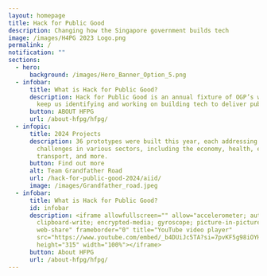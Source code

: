 ```yaml
---
layout: homepage
title: Hack for Public Good
description: Changing how the Singapore government builds tech
image: /images/H4PG 2023 Logo.png
permalink: /
notification: ""
sections:
  - hero:
      background: /images/Hero_Banner_Option_5.png
  - infobar:
      title: What is Hack for Public Good?
      description: Hack for Public Good is an annual fixture of OGP’s way of work to
        keep us identifying and working on building tech to deliver public good.
      button: ABOUT HFPG
      url: /about-hfpg/hfpg/
  - infopic:
      title: 2024 Projects
      description: 36 prototypes were built this year, each addressing critical
        challenges in various sectors, including the economy, health, education,
        transport, and more.
      button: Find out more
      alt: Team Grandfather Road
      url: /hack-for-public-good-2024/aiid/
      image: /images/Grandfather_road.jpeg
  - infobar:
      title: What is Hack for Public Good?
      id: infobar
      description: <iframe allowfullscreen="" allow="accelerometer; autoplay;
        clipboard-write; encrypted-media; gyroscope; picture-in-picture;
        web-share" frameborder="0" title="YouTube video player"
        src="https://www.youtube.com/embed/_b4DUiJc5TA?si=7pvKF5g98iOYHdBS"
        height="315" width="100%"></iframe>
      button: About HFPG
      url: /about-hfpg/hfpg/
---
```

